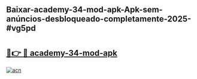 ## Baixar-academy-34-mod-apk-Apk-sem-anúncios-desbloqueado-completamente-2025-#vg5pd

# <h2><a href="https://ainizakaria.my?title=academy-34-mod-apk&ref=20M">🔗👉 🔴 academy-34-mod-apk</a></h2>

[![acn](https://github.com/user-attachments/assets/0f9c940e-d8b0-45ae-aac7-cd30a18b3e1c)](https://ainizakaria.my?title=academy-34-mod-apk&ref=20M)

